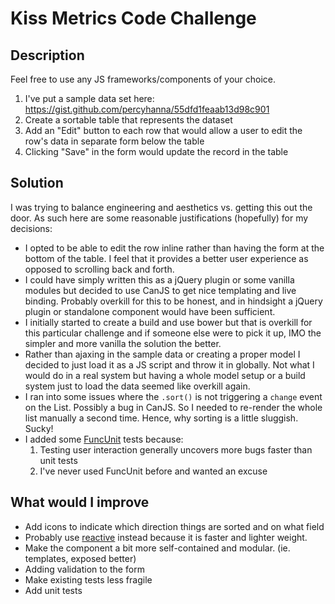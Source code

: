 Kiss Metrics Code Challenge
===========================

## Description

Feel free to use any JS frameworks/components of your choice.

1. I've put a sample data set here: https://gist.github.com/percyhanna/55dfd1feaab13d98c901
2. Create a sortable table that represents the dataset
3. Add an "Edit" button to each row that would allow a user to edit the row's data in separate form below the table
4. Clicking "Save" in the form would update the record in the table


## Solution

I was trying to balance engineering and aesthetics vs. getting this out the door. As such here are some reasonable justifications (hopefully) for my decisions:

* I opted to be able to edit the row inline rather than having the form at the bottom of the table. I feel that it provides a better user experience as opposed to scrolling back and forth.
* I could have simply written this as a jQuery plugin or some vanilla modules but decided to use CanJS to get nice templating and live binding. Probably overkill for this to be honest, and in hindsight a jQuery plugin or standalone component would have been sufficient.
* I initially started to create a build and use bower but that is overkill for this particular challenge and if someone else were to pick it up, IMO the simpler and more vanilla the solution the better.
* Rather than ajaxing in the sample data or creating a proper model I decided to just load it as a JS script and throw it in globally. Not what I would do in a real system but having a whole model setup or a build system just to load the data seemed like overkill again.
* I ran into some issues where the `.sort()` is not triggering a `change` event on the List. Possibly a bug in CanJS. So I needed to re-render the whole list manually a second time. Hence, why sorting is a little sluggish. Sucky!
* I added some [FuncUnit](http://funcunit.com/) tests because:
    1. Testing user interaction generally uncovers more bugs faster than unit tests
    2. I've never used FuncUnit before and wanted an excuse

## What would I improve

* Add icons to indicate which direction things are sorted and on what field
* Probably use [reactive](https://github.com/component/reactive) instead because it is faster and lighter weight.
* Make the component a bit more self-contained and modular. (ie. templates, exposed better)
* Adding validation to the form
* Make existing tests less fragile
* Add unit tests